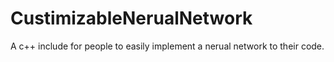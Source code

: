 # CustimizableNerualNetwork
A c++ include for people to easily implement a nerual network to their code.
